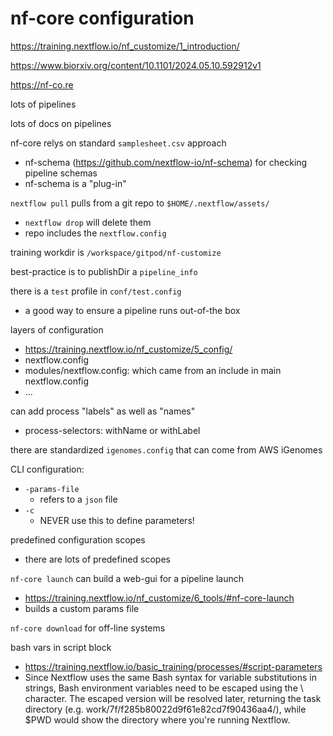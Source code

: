 

# nf-core configuration
https://training.nextflow.io/nf_customize/1_introduction/

https://www.biorxiv.org/content/10.1101/2024.05.10.592912v1

https://nf-co.re

lots of pipelines

lots of docs on pipelines

nf-core relys on standard `samplesheet.csv` approach
* nf-schema (https://github.com/nextflow-io/nf-schema) for checking pipeline schemas
* nf-schema is a "plug-in"

`nextflow pull` pulls from a git repo to `$HOME/.nextflow/assets/`
* `nextflow drop` will delete them
* repo includes the `nextflow.config`

training workdir is `/workspace/gitpod/nf-customize`

best-practice is to publishDir a `pipeline_info`

there is a `test` profile in `conf/test.config`
* a good way to ensure a pipeline runs out-of-the box

layers of configuration
* https://training.nextflow.io/nf_customize/5_config/
* nextflow.config
* modules/nextflow.config: which came from an include in main nextflow.config
* ...

can add process "labels" as well as "names"
* process-selectors: withName or withLabel

there are standardized `igenomes.config` that can come from AWS iGenomes

CLI configuration:
* `-params-file`
  * refers to a `json` file
* `-c`
  * NEVER use this to define parameters!

predefined configuration scopes
* there are lots of predefined scopes

`nf-core launch` can build a web-gui for a pipeline launch
* https://training.nextflow.io/nf_customize/6_tools/#nf-core-launch
* builds a custom params file

`nf-core download` for off-line systems

bash vars in script block
* https://training.nextflow.io/basic_training/processes/#script-parameters
* Since Nextflow uses the same Bash syntax for variable substitutions in strings, Bash environment variables need to be escaped using the \ character. The escaped version will be resolved later, returning the task directory (e.g. work/7f/f285b80022d9f61e82cd7f90436aa4/), while $PWD would show the directory where you're running Nextflow.
